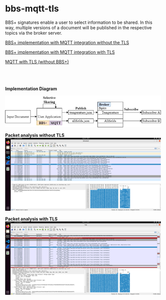 
# bbs-mqtt-tls

BBS+ signatures enable a user to select information to be shared. In this way, multiple versions of a document will be published in the respective topics via the broker server.

[BBS+ implementation with MQTT integration without the TLS](https://github.com/rodrigodg1/bbs-mqtt-tls/tree/main/bbs-application)

[BBS+ implementation with MQTT integration with TLS](https://github.com/rodrigodg1/bbs-mqtt-tls/tree/main/bbs-application-with-tls)

[MQTT with TLS (without BBS+)](https://github.com/rodrigodg1/bbs-mqtt-tls/tree/main/mqtt-tls)


#
<br />



**Implementation Diagram**

![Diagram BBS+ with MQTT](https://raw.githubusercontent.com/rodrigodg1/bbs-mqtt-tls/main/diagram.jpg)

**Packet analysis without TLS**
![Packet analysis without TLS](https://raw.githubusercontent.com/rodrigodg1/bbs-mqtt-tls/main/non-encrypted.png)

**Packet analysis with TLS**
![Packet analysis with TLS](https://raw.githubusercontent.com/rodrigodg1/bbs-mqtt-tls/main/encrypted.png)
